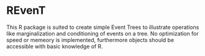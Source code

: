 # REvenT
This R package is suited to create simple Event Trees to illustrate operations like marginalization and conditioning of events on a tree.
No optimization for speed or memeory is implemented, furthermore objects should be accessible with  basic knowledge of R.

